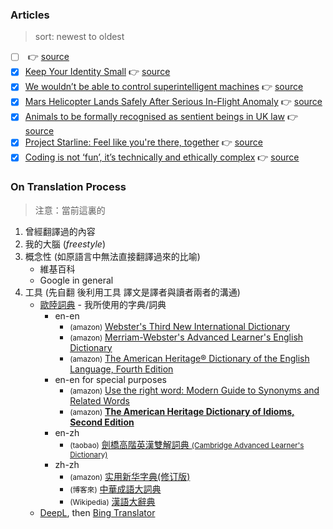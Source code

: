 ### Articles

> sort: newest to oldest

- [ ] []() 👉 [source]()
- [x] [Keep Your Identity Small](./006-keep-your-identity-small.md) 👉 [source](http://www.paulgraham.com/identity.html)
- [x] [We wouldn’t be able to control superintelligent machines](./005-we-wouldn-t-be-able-to-control-superintelligent-machines.md) 👉 [source](https://www.mpg.de/16231640/0108-bild-computer-scientists-we-wouldn-t-be-able-to-control-superintelligent-machines-149835-x)
- [x] [Mars Helicopter Lands Safely After Serious In-Flight Anomaly](./004-mars-helicopter-lands-safely-after-serious-inflight-anomaly.md) 👉 [source](https://spectrum.ieee.org/automaton/robotics/space-robots/mars-helicopter-lands-safely-after-serious-inflight-anomaly)
- [x] [Animals to be formally recognised as sentient beings in UK law](./003-animals-to-be-formally-recognised-as-sentient-beings-in-uk-law.md) 👉 [source](https://www.theguardian.com/world/2021/may/12/animals-to-be-formally-recognised-as-sentient-beings-in-uk-law)
- [x] [Project Starline: Feel like you're there, together](./002-project-starline-feel-like-you-re-there-together.md) 👉 [source](https://blog.google/technology/research/project-starline/)
- [x] [Coding is not ‘fun’, it’s technically and ethically complex](./001-coding-is-not-fun-it-s-technically-and-ethically-complex.md) 👉 [source](https://aeon.co/ideas/coding-is-not-fun-it-s-technically-and-ethically-complex)

### On Translation Process

> 注意：當前這裏的

1. 曾經翻譯過的內容
2. 我的大腦 (_freestyle_)
3. 概念性 (如原語言中無法直接翻譯過來的比喻)
   - 維基百科
   - Google in general
4. 工具 (先自翻 後利用工具 譯文是譯者與讀者兩者的溝通)
   - [歐陸詞典](https://www.eudic.net/v4/en/home/buy) - 我所使用的字典/詞典
     - en-en
       - <small>(amazon)</small> [Webster's Third New International Dictionary](https://www.amazon.com/Websters-International-Dictionary-English-Language/dp/0877792011)
       - <small>(amazon)</small> [Merriam-Webster's Advanced Learner's English Dictionary](https://www.amazon.com/Merriam-Websters-Advanced-Dictionary-copyright-paperback/dp/0877797366/)
       - <small>(amazon)</small> [The American Heritage® Dictionary of the English Language, Fourth Edition](https://www.amazon.com/American-Heritage-Dictionary-Century-Reference/dp/0440237017)
     - en-en for special purposes
       - <small>(amazon)</small> [Use the right word: Modern Guide to Synonyms and Related Words](https://www.amazon.com.au/Use-right-word-Synonyms-Related/dp/B0007DPFPA)
       - <small>(amazon)</small> [**The American Heritage Dictionary of Idioms, Second Edition**](https://www.amazon.com/American-Heritage-Dictionary-Idioms-Second/dp/0547676581)
     - en-zh
       - <small>(taobao)</small> [劍橋高階英漢雙解詞典 <small>(Cambridge Advanced Learner's Dictionary)</small>](https://world.taobao.com/item/641720308049.htm)
     - zh-zh
       - <small>(amazon)</small> [实用新华字典(修订版)](https://www.amazon.com/%E5%AE%9E%E7%94%A8%E6%96%B0%E5%8D%8E%E5%AD%97%E5%85%B8-%E4%BF%AE%E8%AE%A2%E7%89%88-%E7%B2%BE-%E5%8C%BF%E5%90%8D/dp/7513811814/)
       - <small>(博客來)</small> [中華成語大詞典](https://www.books.com.tw/products/CN11100854)
       - <small>(Wikipedia)</small> [漢語大辭典](https://zh.wikipedia.org/zh-hant/%E6%BC%A2%E8%AA%9E%E5%A4%A7%E8%A9%9E%E5%85%B8)
   - [DeepL](https://www.deepl.com/translator), then [Bing Translator](https://www.bing.com/translator)
